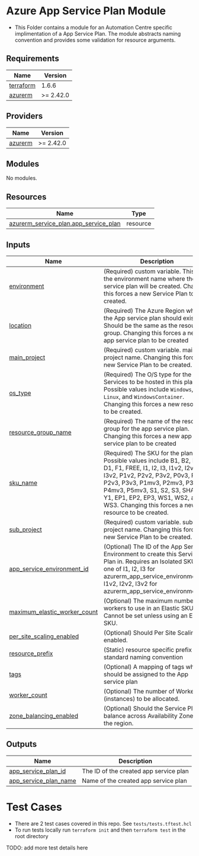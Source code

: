 <!-- BEGIN_TF_DOCS -->
# Azure App Service Plan Module
- This Folder contains a module for an Automation Centre specific implimentation of a App Service Plan. The module abstracts naming convention and provides some validation for resource arguments.

## Requirements

| Name | Version |
|------|---------|
| <a name="requirement_terraform"></a> [terraform](#requirement\_terraform) | 1.6.6 |
| <a name="requirement_azurerm"></a> [azurerm](#requirement\_azurerm) | >= 2.42.0 |

## Providers

| Name | Version |
|------|---------|
| <a name="provider_azurerm"></a> [azurerm](#provider\_azurerm) | >= 2.42.0 |

## Modules

No modules.

## Resources

| Name | Type |
|------|------|
| [azurerm_service_plan.app_service_plan](https://registry.terraform.io/providers/hashicorp/azurerm/latest/docs/resources/service_plan) | resource |

## Inputs

| Name | Description | Type | Default | Required |
|------|-------------|------|---------|:--------:|
| <a name="input_environment"></a> [environment](#input\_environment) | (Required) custom variable. This is the environment name where the app service plan will be created. Changing this forces a new Service Plan to be created. | `string` | n/a | yes |
| <a name="input_location"></a> [location](#input\_location) | (Required) The Azure Region where the App service plan should exist. Should be the same as the resource group. Changing this forces a new app service plan to be created | `string` | n/a | yes |
| <a name="input_main_project"></a> [main\_project](#input\_main\_project) | (Required) custom variable. main project name. Changing this forces a new Service Plan to be created. | `string` | n/a | yes |
| <a name="input_os_type"></a> [os\_type](#input\_os\_type) | (Required) The O/S type for the App Services to be hosted in this plan. Possible values include `Windows`, `Linux`, and `WindowsContainer`. Changing this forces a new resource to be created. | `string` | n/a | yes |
| <a name="input_resource_group_name"></a> [resource\_group\_name](#input\_resource\_group\_name) | (Required) The name of the resource group for the app service plan. Changing this forces a new app service plan to be created | `string` | n/a | yes |
| <a name="input_sku_name"></a> [sku\_name](#input\_sku\_name) | (Required) The SKU for the plan. Possible values include B1, B2, B3, D1, F1, FREE, I1, I2, I3, I1v2, I2v2, I3v2, P1v2, P2v2, P3v2, P0v3, P1v3, P2v3, P3v3, P1mv3, P2mv3, P3mv3, P4mv3, P5mv3, S1, S2, S3, SHARED, Y1, EP1, EP2, EP3, WS1, WS2, and WS3. Changing this forces a new resource to be created. | `string` | n/a | yes |
| <a name="input_sub_project"></a> [sub\_project](#input\_sub\_project) | (Required) custom variable. sub project name. Changing this forces a new Service Plan to be created. | `string` | n/a | yes |
| <a name="input_app_service_environment_id"></a> [app\_service\_environment\_id](#input\_app\_service\_environment\_id) | (Optional) The ID of the App Service Environment to create this Service Plan in. Requires an Isolated SKU. Use one of I1, I2, I3 for azurerm\_app\_service\_environment, or I1v2, I2v2, I3v2 for azurerm\_app\_service\_environment\_v3 | `string` | `null` | no |
| <a name="input_maximum_elastic_worker_count"></a> [maximum\_elastic\_worker\_count](#input\_maximum\_elastic\_worker\_count) | (Optional) The maximum number of workers to use in an Elastic SKU Plan. Cannot be set unless using an Elastic SKU. | `number` | `null` | no |
| <a name="input_per_site_scaling_enabled"></a> [per\_site\_scaling\_enabled](#input\_per\_site\_scaling\_enabled) | (Optional) Should Per Site Scaling be enabled. | `bool` | `false` | no |
| <a name="input_resource_prefix"></a> [resource\_prefix](#input\_resource\_prefix) | (Static) resource specific prefix for standard naming convention | `string` | `"asp"` | no |
| <a name="input_tags"></a> [tags](#input\_tags) | (Optional) A mapping of tags which should be assigned to the App service plan | `map(string)` | `null` | no |
| <a name="input_worker_count"></a> [worker\_count](#input\_worker\_count) | (Optional) The number of Workers (instances) to be allocated. | `number` | `1` | no |
| <a name="input_zone_balancing_enabled"></a> [zone\_balancing\_enabled](#input\_zone\_balancing\_enabled) | (Optional) Should the Service Plan balance across Availability Zones in the region. | `bool` | `false` | no |

## Outputs

| Name | Description |
|------|-------------|
| <a name="output_app_service_plan_id"></a> [app\_service\_plan\_id](#output\_app\_service\_plan\_id) | The ID of the created app service plan |
| <a name="output_app_service_plan_name"></a> [app\_service\_plan\_name](#output\_app\_service\_plan\_name) | Name of the created app service plan |

# Test Cases

- There are 2 test cases covered in this repo. See `tests/tests.tftest.hcl`
- To run tests locally run `terraform init` and then `terraform test` in the root directory

TODO: add more test details here
<!-- END_TF_DOCS -->
